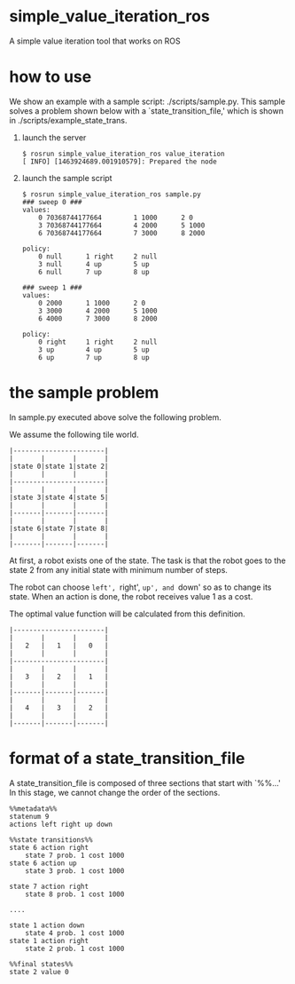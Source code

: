 # simple_value_iteration_ros

A simple value iteration tool that works on ROS

# how to use

We show an example with a sample script: ./scripts/sample.py.
This sample solves a problem shown below with a `state_transition_file,'
which is shown in ./scripts/example_state_trans.

1. launch the server

    ```
    $ rosrun simple_value_iteration_ros value_iteration 
    [ INFO] [1463924689.001910579]: Prepared the node
    ```

2. launch the sample script

    ```
    $ rosrun simple_value_iteration_ros sample.py 
    ### sweep 0 ###
    values:
    	0 70368744177664		1 1000		2 0	
    	3 70368744177664		4 2000		5 1000	
    	6 70368744177664		7 3000		8 2000	
    
    policy:
    	0 null		1 right		2 null	
    	3 null		4 up		5 up	
    	6 null		7 up		8 up	
    
    ### sweep 1 ###
    values:
    	0 2000		1 1000		2 0	
    	3 3000		4 2000		5 1000	
    	6 4000		7 3000		8 2000	
    
    policy:
    	0 right		1 right		2 null	
    	3 up		4 up		5 up	
    	6 up		7 up		8 up	
    ```

# the sample problem

In sample.py executed above solve the following problem.

We assume the following tile world.

    |-----------------------|
    |       |       |       |
    |state 0|state 1|state 2|
    |       |       |       |
    |-----------------------|
    |       |       |       |
    |state 3|state 4|state 5|
    |       |       |       |
    |-------|-------|-------|
    |       |       |       |
    |state 6|state 7|state 8|
    |       |       |       |
    |-------|-------|-------|

At first, a robot exists one of the state. The task is that the robot goes to
the state 2 from any initial state with minimum number of steps.

The robot can choose
`left', `right', `up', and `down'
so as to change its state.
When an action is done,
the robot receives value 1
as a cost.

The optimal value function
will be calculated from this
definition.

    |-----------------------|
    |       |       |       |
    |   2   |   1   |   0   |
    |       |       |       |
    |-----------------------|
    |       |       |       |
    |   3   |   2   |   1   |
    |       |       |       |
    |-------|-------|-------|
    |       |       |       |
    |   4   |   3   |   2   |
    |       |       |       |
    |-------|-------|-------|


# format of a state_transition_file

A state_transition_file is composed of three sections that start with `%%...'
In this stage, we cannot change the order of the sections.

    %%metadata%%
    statenum 9
    actions left right up down
    
    %%state transitions%%
    state 6 action right
    	state 7 prob. 1 cost 1000
    state 6 action up
    	state 3 prob. 1 cost 1000
    
    state 7 action right
    	state 8 prob. 1 cost 1000

    ....

    state 1 action down
    	state 4 prob. 1 cost 1000
    state 1 action right
    	state 2 prob. 1 cost 1000

    %%final states%%
    state 2 value 0

